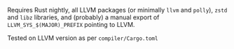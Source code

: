 Requires Rust nightly, all LLVM packages (or minimally `llvm` and `polly`), `zstd` and `libz` libraries, and (probably) a manual export of `LLVM_SYS_$(MAJOR)_PREFIX` pointing to LLVM.

Tested on LLVM version as per `compiler/Cargo.toml`